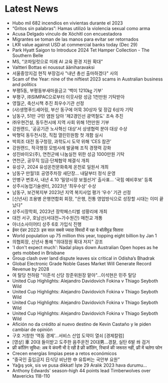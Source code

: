 # Latest News
-  Hubo mil 682 incendios en vivientas durante el 2023
-  “Gritos sin palabras”: Hamas utilizó la violencia sexual como arma
-  Acusa Delgado vínculo de Xóchitl con encuestadora
-  Migrantes se toman de las manos para evitar ser retornados
-  LKR value against USD at commercial banks today (Dec 29)
-  Park Hyatt Saigon to Introduce 2024 Tet Hamper Collection - The Southern Belle
-  MS, “코파일럿으로 미래 AI 교육 환경 지원 확대”
-  Valtteri Bottas ei noussut ääniharavaksi
-  서울중앙지검 현직 부장검사 "내년 총선 출마하겠다" 사의
-  Scam of the Year: nine of the niftiest 2023 scams in Australian business and politics
-  부평5동, 부평동부새마을금고 '백미 1210㎏ 기부'
-  부평구, ㈜SIMPAC으로부터 이웃사랑 성금 1천만원 기탁받아
-  영월군, 축산시책 추진 최우수기관 선정
-  (사)생명푸드셰어링, 부산 동구에 어묵 30상자 및 장갑 6상자 기탁
-  남동구, 51만 구민 염원 담아 '제2경인선 광역철도' 조속 추진
-  ㈜우현건설, 동두천시에 지역 사회 위해 1천만원 기부
-  강원랜드, '공공기관 노사혁신 대상'서 상생협력 분야 대상 수상
-  박형덕 동두천시장, 직접 열린민원함 첫 개함 실시
-  박희조 대전 동구청장, 과학도시 도약 위해 ‘CES 참관’
-  강원랜드, 적극행정 모범사례 발굴해 조직 경쟁력 강화
-  성진바이오(주), 연천군에 나눔실천 위한 성금 1000만원 기탁
-  연천군, 공무직 임금·단체협약 체결식 개최
-  유성구, 2024 유성온천문화축제 온천로 일원서 개최
-  남동구 만월1호 공영주차장 새단장… 내달부터 정식 운영
-  안병구 변호사, 내년 4․10 ‘밀양시장 보궐선거’ 출사표… ‘국힘 예비후보’ 등록
-  상주시농업기술센터, 2023년 ‘최우수상’ 수상
-  남동구, 보건복지부 2023년 지역 복지사업 평가 ‘우수’ 기관 선정
-  [신년사] 조용병 은행연합회 회장, "은행, 전통 영업방식으로 성장할 시대는 이미 끝났다"
-  상주시장학회, 2023년 장학페스티벌 성황리에 개최
-  대전 서구, 호남선(서대전~가수원간) 매천교 개통
-  아너소사이어티 상주 6호 가입식 진행
-  ईयर एंडर 2023: इस साल सबसे ज्यादा विवादों में रहा ये बॉलीवुड सितारा
-  World population up 75 million this year, topping eight billion by Jan 1
-  의협회장, 신년사 통해 "의대정원 확대 저지" 강조
-  'I don't expect much': Nadal plays down Australian Open hopes as he gets mobbed in Brisbane
-  Group clash over land dispute leaves six critical in Odisha’s Bhadrak
-  Global Electronic Grade Noble Gases Market Will Generate Record Revenue by 2028
-  여 탈당 천하람 "이준석 신당 창준위원장 맡아"…이석현은 민주 탈당
-  United Cup Highlights: Alejandro Davidovich Fokina v Thiago Seyboth Wild
-  United Cup Highlights: Alejandro Davidovich Fokina v Thiago Seyboth Wild
-  United Cup Highlights: Alejandro Davidovich Fokina v Thiago Seyboth Wild
-  United Cup Highlights: Alejandro Davidovich Fokina v Thiago Seyboth Wild
-  Afición no da crédito al nuevo destino de Kevin Castaño y le piden cambiar de opinión
-  구호 거창한 ‘역동 경제’…서비스 산업 도약이 열쇠 [경제칼럼]
-  [영상] 車 20대 들이받고 도주한 음주운전 20대男…경찰, 실탄 6발 쏴 검거
-  फ्री कॉलिंग सुविधा: अब ये कंपनी भी दे रही है फ्री कॉलिंग, रिचार्ज की जरूरत नहीं, फ्री में चलेगा फोन
-  Crecen energías limpias pese a retos económicos
-  “중국인 출입금지 日식당 비난한 中 유튜버는 국안부 요원”
-  Yağış yok, sis ve pusa dikkat! İşte 29 Aralık 2023 hava durumu...
-  Anthony Edwards' season-high 44 points lead Timberwolves over Mavericks 118-110
